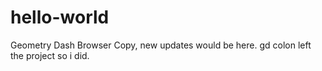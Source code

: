# hello-world
Geometry Dash Browser Copy, new updates would be here. gd colon left the project so i did.
